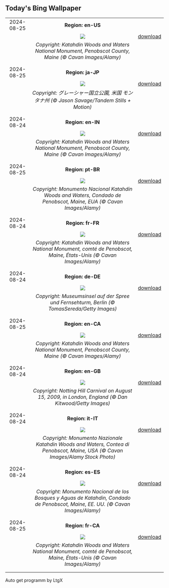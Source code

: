 ## Today's Bing Wallpaper
|      |      |      |
| :----: | :----: | :----: |
|2024-08-25|**Region: en-US**||
||![](https://www.bing.com/th?id=OHR.KatahdinWoods_EN-US8182768375_UHD.jpg&pid=hp&w=1152&h=648&rs=1&c=4)| [download](https://www.bing.com/th?id=OHR.KatahdinWoods_EN-US8182768375_UHD.jpg)|
||*Copyright: Katahdin Woods and Waters National Monument, Penobscot County, Maine (© Cavan Images/Alamy)*
||
|||
|2024-08-25|**Region: ja-JP**||
||![](https://www.bing.com/th?id=OHR.SwiftcurrentLake_JA-JP7854639610_UHD.jpg&pid=hp&w=1152&h=648&rs=1&c=4)| [download](https://www.bing.com/th?id=OHR.SwiftcurrentLake_JA-JP7854639610_UHD.jpg)|
||*Copyright: グレーシャー国立公園, 米国 モンタナ州 (© Jason Savage/Tandem Stills + Motion)*
||
|||
|2024-08-24|**Region: en-IN**||
||![](https://www.bing.com/th?id=OHR.KatahdinWoods_EN-IN9245397268_UHD.jpg&pid=hp&w=1152&h=648&rs=1&c=4)| [download](https://www.bing.com/th?id=OHR.KatahdinWoods_EN-IN9245397268_UHD.jpg)|
||*Copyright: Katahdin Woods and Waters National Monument, Penobscot County, Maine (© Cavan Images/Alamy)*
||
|||
|2024-08-25|**Region: pt-BR**||
||![](https://www.bing.com/th?id=OHR.KatahdinWoods_PT-BR1618400732_UHD.jpg&pid=hp&w=1152&h=648&rs=1&c=4)| [download](https://www.bing.com/th?id=OHR.KatahdinWoods_PT-BR1618400732_UHD.jpg)|
||*Copyright: Monumento Nacional Katahdin Woods and Waters, Condado de Penobscot, Maine, EUA (© Cavan Images/Alamy)*
||
|||
|2024-08-24|**Region: fr-FR**||
||![](https://www.bing.com/th?id=OHR.KatahdinWoods_FR-FR8416030061_UHD.jpg&pid=hp&w=1152&h=648&rs=1&c=4)| [download](https://www.bing.com/th?id=OHR.KatahdinWoods_FR-FR8416030061_UHD.jpg)|
||*Copyright: Katahdin Woods and Waters National Monument, comté de Penobscot, Maine, États-Unis (© Cavan Images/Alamy)*
||
|||
|2024-08-24|**Region: de-DE**||
||![](https://www.bing.com/th?id=OHR.MuseumsinselSpree_DE-DE8201453372_UHD.jpg&pid=hp&w=1152&h=648&rs=1&c=4)| [download](https://www.bing.com/th?id=OHR.MuseumsinselSpree_DE-DE8201453372_UHD.jpg)|
||*Copyright: Museumsinsel auf der Spree und Fernsehturm, Berlin (© TomasSereda/Getty Images)*
||
|||
|2024-08-25|**Region: en-CA**||
||![](https://www.bing.com/th?id=OHR.KatahdinWoods_EN-CA4283542343_UHD.jpg&pid=hp&w=1152&h=648&rs=1&c=4)| [download](https://www.bing.com/th?id=OHR.KatahdinWoods_EN-CA4283542343_UHD.jpg)|
||*Copyright: Katahdin Woods and Waters National Monument, Penobscot County, Maine (© Cavan Images/Alamy)*
||
|||
|2024-08-24|**Region: en-GB**||
||![](https://www.bing.com/th?id=OHR.NottingHillCarnival2024_EN-GB9324576606_UHD.jpg&pid=hp&w=1152&h=648&rs=1&c=4)| [download](https://www.bing.com/th?id=OHR.NottingHillCarnival2024_EN-GB9324576606_UHD.jpg)|
||*Copyright: Notting Hill Carnival on August 15, 2009, in London, England (© Dan Kitwood/Getty Images)*
||
|||
|2024-08-24|**Region: it-IT**||
||![](https://www.bing.com/th?id=OHR.KatahdinWoods_IT-IT5335389072_UHD.jpg&pid=hp&w=1152&h=648&rs=1&c=4)| [download](https://www.bing.com/th?id=OHR.KatahdinWoods_IT-IT5335389072_UHD.jpg)|
||*Copyright: Monumento Nazionale Katahdin Woods and Waters, Contea di Penobscot, Maine, USA (© Cavan Images/Alamy Stock Photo)*
||
|||
|2024-08-24|**Region: es-ES**||
||![](https://www.bing.com/th?id=OHR.KatahdinWoods_ES-ES2494481024_UHD.jpg&pid=hp&w=1152&h=648&rs=1&c=4)| [download](https://www.bing.com/th?id=OHR.KatahdinWoods_ES-ES2494481024_UHD.jpg)|
||*Copyright: Monumento Nacional de los Bosques y Aguas de Katahdin, Condado de Penobscot, Maine, EE. UU. (© Cavan Images/Alamy)*
||
|||
|2024-08-25|**Region: fr-CA**||
||![](https://www.bing.com/th?id=OHR.KatahdinWoods_FR-CA5672777513_UHD.jpg&pid=hp&w=1152&h=648&rs=1&c=4)| [download](https://www.bing.com/th?id=OHR.KatahdinWoods_FR-CA5672777513_UHD.jpg)|
||*Copyright: Katahdin Woods and Waters National Monument, comté de Penobscot, Maine, États-Unis (© Cavan Images/Alamy)*
||
|||

Auto get programm by LtgX
